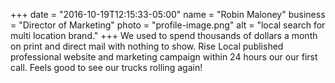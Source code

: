 +++
date = "2016-10-19T12:15:33-05:00"
name = "Robin Maloney"
business = "Director of Marketing"
photo = "profile-image.png"
alt = "local search for multi location brand."
+++
We used to spend thousands of dollars a month on print and direct mail with nothing to show. Rise Local published professional website and marketing campaign within 24 hours our our first call. Feels good to see our trucks rolling again!
<!--more-->
